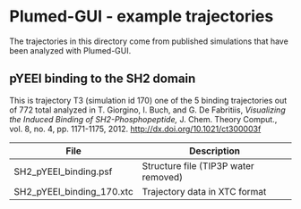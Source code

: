 Plumed-GUI - example trajectories 
=================================

The trajectories in this directory come from published simulations that have
been analyzed with Plumed-GUI.


pYEEI binding to the SH2 domain
-----------------

This is trajectory T3 (simulation id 170) one of the 5 binding 
trajectories out of 772 total analyzed in T. Giorgino, I. Buch, and G. De Fabritiis, _Visualizing the Induced Binding of SH2-Phosphopeptide,_ J. Chem. Theory Comput., vol. 8, no. 4, pp. 1171-1175, 2012. http://dx.doi.org/10.1021/ct300003f


File                          | Description
------------------------------|-------------
SH2_pYEEI_binding.psf         | Structure file (TIP3P water removed)
SH2_pYEEI_binding_170.xtc     | Trajectory data in XTC format




